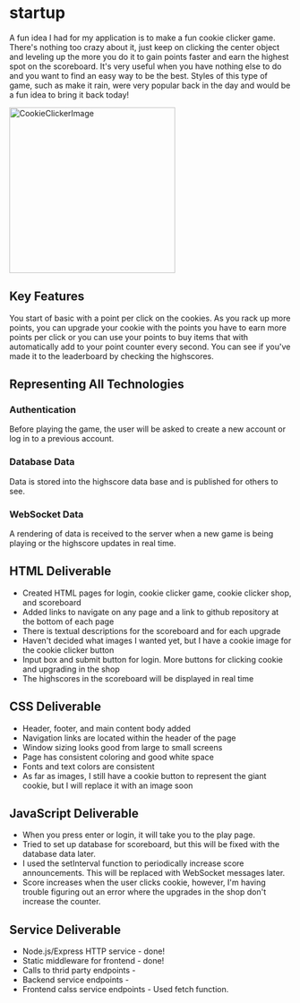 # startup

A fun idea I had for my application is to make a fun cookie clicker game. There's nothing too crazy about it, just keep on clicking the center object and leveling up the more you do it to gain points faster and earn the highest spot on the scoreboard. It's very useful when you have nothing else to do and you want to find an easy way to be the best. Styles of this type of game, such as make it rain, were very popular back in the day and would be a fun idea to bring it back today!

<img width="296" alt="CookieClickerImage" src="https://github.com/ecra2001/startup/assets/150180720/a717fd29-bf28-437d-bf58-b006fcb98356">

## Key Features
You start of basic with a point per click on the cookies. As you rack up more points, you can upgrade your cookie with the points you have to earn more points per click or you can use your points to buy items that with automatically add to your point counter every second. You can see if you've made it to the leaderboard by checking the highscores.

## Representing All Technologies
### Authentication
Before playing the game, the user will be asked to create a new account or log in to a previous account.
### Database Data 
Data is stored into the highscore data base and is published for others to see.
### WebSocket Data
A rendering of data is received to the server when a new game is being playing or the highscore updates in real time.

## HTML Deliverable
- Created HTML pages for login, cookie clicker game, cookie clicker shop, and scoreboard
- Added links to navigate on any page and a link to github repository at the bottom of each page
- There is textual descriptions for the scoreboard and for each upgrade
- Haven't decided what images I wanted yet, but I have a cookie image for the cookie clicker button
-  Input box and submit button for login. More buttons for clicking cookie and upgrading in the shop
- The highscores in the scoreboard will be displayed in real time

## CSS Deliverable
- Header, footer, and main content body added
- Navigation links are located within the header of the page
- Window sizing looks good from large to small screens
- Page has consistent coloring and good white space
- Fonts and text colors are consistent
- As far as images, I still have a cookie button to represent the giant cookie, but I will replace it with an image soon

## JavaScript Deliverable
- When you press enter or login, it will take you to the play page.
- Tried to set up database for scoreboard, but this will be fixed with the database data later.
- I used the setInterval function to periodically increase score announcements. This will be replaced with WebSocket messages later.
- Score increases when the user clicks cookie, however, I'm having trouble figuring out an error where the upgrades in the shop don't increase the counter.

## Service Deliverable
- Node.js/Express HTTP service - done!
- Static middleware for frontend - done!
- Calls to thrid party endpoints - 
- Backend service endpoints - 
- Frontend calss service endpoints - Used fetch function.